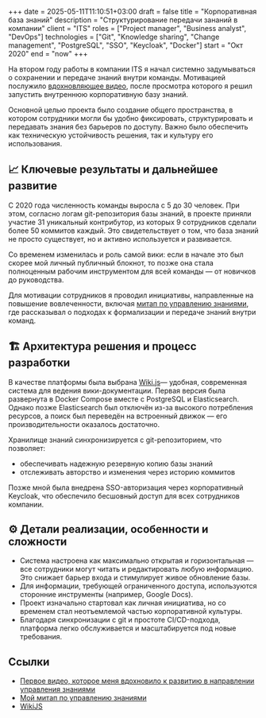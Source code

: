 +++ 
date         = 2025-05-11T11:10:51+03:00
draft        = false
title        = "Корпоративная база знаний"
description  = "Структурирование передачи зананий в компании"
client       = "ITS"
roles        = ["Project manager", "Business analyst", "DevOps"]
technologies = ["Git", "Knowledge sharing", "Change management", "PostgreSQL", "SSO", "Keycloak", "Docker"]
start        = "Окт 2020"
end          = "now"
+++

На втором году работы в компании ITS я начал системно задумываться о сохранении и передаче знаний внутри команды. Мотивацией послужило [вдохновляющее видео](https://youtu.be/9hruCcHC4FY?feature=shared), после просмотра которого я решил запустить внутреннюю корпоративную базу знаний.

Основной целью проекта было создание общего пространства, в котором сотрудники могли бы удобно фиксировать, структурировать и передавать знания без барьеров по доступу. Важно было обеспечить как техническую устойчивость решения, так и культуру его использования.

## 📈 Ключевые результаты и дальнейшее развитие
С 2020 года численность команды выросла с 5 до 30 человек. При этом, согласно логам git-репозитория базы знаний, в проекте приняли участие 31 уникальный контрибутор, из которых 9 сотрудников сделали более 50 коммитов каждый. Это свидетельствует о том, что база знаний не просто существует, но и активно используется и развивается.

Со временем изменилась и роль самой вики: если в начале это был скорее мой личный публичный блокнот, то позже она стала полноценным рабочим инструментом для всей команды — от новичков до руководства.

Для мотивации сотрудников я проводил инициативы, направленные на повышение вовлеченности, включая [митап по управлению знаниями](https://youtu.be/sdgjbPIgvRQ), где рассказывал о подходах к формализации и передаче знаний внутри команд.

## 🏗 Архитектура решения и процесс разработки
В качестве платформы была выбрана [Wiki.js](https://js.wiki/)— удобная, современная система для ведения вики-документации. Первая версия была развернута в Docker Compose вместе с PostgreSQL и Elasticsearch. Однако позже Elasticsearch был отключён из-за высокого потребления ресурсов, а поиск был переведён на встроенный движок — его производительности оказалось достаточно.

Хранилище знаний синхронизируется с git-репозиторием, что позволяет:
- обеспечивать надежную резервную копию базы знаний
- отслеживать авторство и изменения через историю коммитов

Позже мной была внедрена SSO-авторизация через корпоративный Keycloak, что обеспечило бесшовный доступ для всех сотрудников компании.

## ⚙️ Детали реализации, особенности и сложности
- Система настроена как максимально открытая и горизонтальная — все сотрудники могут читать и редактировать любую информацию. Это снижает барьер входа и стимулирует живое обновление базы.
- Для информации, требующей ограниченного доступа, используются сторонние инструменты (например, Google Docs).
- Проект изначально стартовал как личная инициатива, но со временем стал неотъемлемой частью корпоративной культуры.
- Благодаря синхронизации с git и простоте CI/CD-подхода, платформа легко обслуживается и масштабируется под новые требования.

## Ссылки
- [Первое видео, которое меня вдохновило к развитию в направлении управления знаниями](https://youtu.be/9hruCcHC4FY?feature=shared)
- [Мой митап по управлению знаниями](https://youtu.be/sdgjbPIgvRQ)
- [WikiJS](https://js.wiki/)